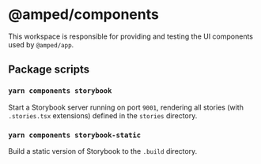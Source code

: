 # @amped/components

This workspace is responsible for providing and testing the UI components used by `@amped/app`.

## Package scripts

### `yarn components storybook`

Start a Storybook server running on port `9001`, rendering all stories (with `.stories.tsx` extensions) defined in the `stories` directory.

### `yarn components storybook-static`

Build a static version of Storybook to the `.build` directory.
